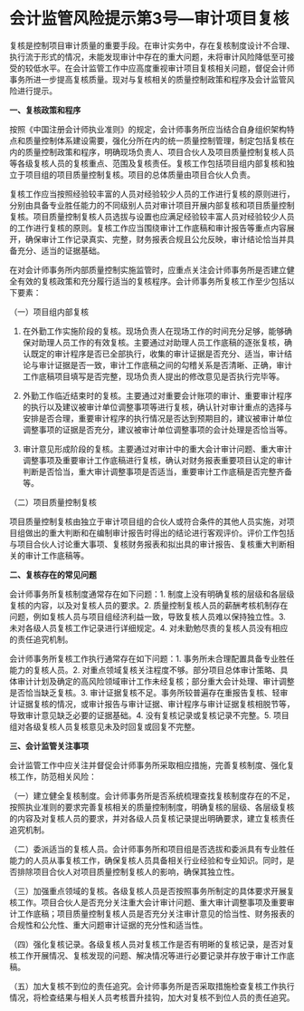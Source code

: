 # 会计监管风险提示第3号—审计项目复核

复核是控制项目审计质量的重要手段。在审计实务中，存在复核制度设计不合理、执行流于形式的情况，未能发现审计中存在的重大问题，未将审计风险降低至可接受的较低水平。在会计监管工作中应高度重视审计项目复核相关问题，督促会计师事务所进一步提高复核质量。现对与复核相关的质量控制政策和程序及会计监管风险进行提示。

**一、复核政策和程序**

按照《中国注册会计师执业准则》的规定，会计师事务所应当结合自身组织架构特点和质量控制体系建设需要，强化分所在内的统一质量控制管理，制定包括复核在内的质量控制政策和程序，明确现场负责人、项目合伙人及项目质量控制复核人员等各级复核人员的复核重点、范围及复核责任。复核工作包括项目组内部复核和独立于项目组的项目质量控制复核。项目的总体质量由项目合伙人负责。

复核工作应当按照经验较丰富的人员对经验较少人员的工作进行复核的原则进行，分别由具备专业胜任能力的不同级别人员对审计项目开展内部复核和项目质量控制复核。项目质量控制复核人员选拔与设置也应满足经验较丰富人员对经验较少人员的工作进行复核的原则。复核工作应当围绕审计工作底稿和审计报告等重点内容展开，确保审计工作记录真实、完整，财务报表合规且公允反映，审计结论恰当并具备充分、适当的证据基础。

在对会计师事务所内部质量控制实施监管时，应重点关注会计师事务所是否建立健全有效的复核政策和充分履行适当的复核程序。会计师事务所复核工作至少包括以下要素：

（一）项目组内部复核

1. 在外勤工作实施阶段的复核。现场负责人在现场工作的时间充分足够，能够确保对助理人员工作的有效复核。主要通过对助理人员工作底稿的逐张复核，确认既定的审计程序是否已全部执行，收集的审计证据是否充分、适当，审计结论与审计证据是否一致，审计工作底稿之间的勾稽关系是否清晰、正确，审计工作底稿项目填写是否完整，现场负责人提出的修改意见是否执行完毕等。

2. 外勤工作临近结束时的复核。主要通过对重要会计账项的审计、重要审计程序的执行以及建议被审计单位调整事项等进行复核，确认针对审计重点的选择与安排是否合理，重要审计程序的执行情况是否达到预期目的，建议被审计单位调整事项的证据是否充分，建议被审计单位调整事项的会计处理是否恰当等。

3. 审计意见形成阶段的复核。主要通过对审计中的重大会计审计问题、重大审计调整事项及重要审计工作底稿进行复核，确认对财务报表重要项目认定的审计判断是否恰当，重大审计调整事项是否适当，重要审计工作底稿是否完整齐备等。

（二）项目质量控制复核

项目质量控制复核由独立于审计项目组的合伙人或符合条件的其他人员实施，对项目组做出的重大判断和在编制审计报告时得出的结论进行客观评价。评价工作包括与项目合伙人讨论重大事项、复核财务报表和拟出具的审计报告、复核重大判断相关的审计工作底稿等。

**二、复核存在的常见问题**

会计师事务所复核制度通常存在如下问题：1. 制度上没有明确复核的层级和各层级复核的内容，以及对复核人员的要求。2. 质量控制复核人员的薪酬考核机制存在问题，例如复核人员与项目组经济利益一致，导致复核人员难以保持独立性。3. 未对各级人员复核工作记录进行详细规定。4. 对未勤勉尽责的复核人员没有相应的责任追究机制。

会计师事务所复核工作执行通常存在如下问题：1. 事务所未合理配置具备专业胜任能力的复核人员。2. 对重点领域复核关注程度不够。部分项目总体审计策略、具体审计计划及确定的高风险领域审计工作未经复核；部分重大会计处理、审计调整是否恰当缺乏复核。3. 审计证据复核不足。事务所较普遍存在重报告复核、轻审计证据复核的情况，或审计报告与审计证据、审计程序与审计证据复核相脱节等，导致审计意见缺乏必要的证据基础。4. 没有复核记录或复核记录不完整。5. 项目组对各级复核人员复核意见未及时回复或回复不完整。

**三、会计监管关注事项**

会计监管工作中应关注并督促会计师事务所采取相应措施，完善复核制度、强化复核工作，防范相关风险：

（一）建立健全复核制度。会计师事务所是否系统梳理查找复核制度存在的不足，按照执业准则的要求完善复核相关的质量控制制度，明确复核的层级、各层级复核的内容及对复核人员的要求，并对各级人员复核记录提出明确要求，建立复核责任追究机制。

（二）委派适当的复核人员。会计师事务所和项目组是否选拔和委派具有专业胜任能力的人员从事复核工作，确保复核人员具备相关行业经验和专业知识。同时，是否排除项目合伙人对项目质量控制复核人的影响，确保其独立性。

（三）加强重点领域的复核。各级复核人员是否按照事务所制定的具体要求开展复核工作。项目合伙人是否充分关注重大会计审计问题、重大审计调整事项及重要审计工作底稿；项目质量控制复核人员是否充分关注审计意见的恰当性、财务报表的合规性和公允性、重大问题审计证据的充分性和适当性。

（四）强化复核记录。各级复核人员对复核工作是否有明晰的复核记录，是否对复核工作开展情况、复核发现的问题、解决情况等进行必要记录并存放于审计工作底稿。

（五）加大复核不到位的责任追究。会计师事务所是否采取措施检查复核工作执行情况，将检查结果与相关人员考核晋升挂钩，加大对复核不到位人员的责任追究。